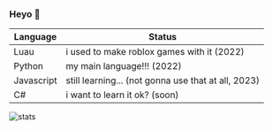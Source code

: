 ### Heyo 👋

| Language | Status |
| --- | --- |
| Luau | i used to make roblox games with it (2022) |
| Python | my main language!!! (2022) |
| Javascript | still learning... (not gonna use that at all, 2023) |
| C# | i want to learn it ok? (soon) |

<img align="center" src="https://readme-stats.jonas-bernard.dev/api/top-langs/?username=letruxux&theme=dark" alt="stats"/>
